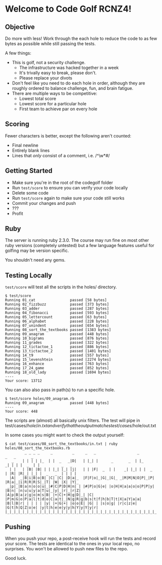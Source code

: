 # Welcome to Code Golf RCNZ4!

## Objective

Do more with less! Work through the each hole to reduce the code to as few
bytes as possible while still passing the tests.

A few things:

* This is golf, not a security challenge.
    * The infrastructure was hacked together in a week
    * It's trivally easy to break, please don't.
    * Please replace your divots
* Don't feel like you need to do each hole in order, although they are roughly ordered to balance challenge, fun, and brain fatigue.
* There are multiple ways to be competitive:
    * Lowest total score
    * Lowest score for a particular hole
    * First team to achieve par on every hole

## Scoring

Fewer characters is better, except the following aren't counted:

* Final newline
* Entirely blank lines
* Lines that _only_ consist of a comment, i.e. /^\w*#/

## Getting Started

* Make sure you're in the root of the codegolf folder
* Run `test/score` to ensure you can verify your code locally
* Delete some code
* Run `test/score` again to make sure your code still works
* Commit your changes and push
* ???
* Profit

## Ruby

The server is running ruby 2.3.0. The course may run fine on most other ruby
versions (completely untested) but a few language features useful for golfing
may be version specific.

You shouldn't need any gems.

## Testing Locally

`test/score` will test all the scripts in the holes/ directory.

    $ test/score
    Running 01_cat                passed [58 bytes]
    Running 02_fizzbuzz           passed [373 bytes]
    Running 03_adder              passed [287 bytes]
    Running 04_fibonacci          passed [593 bytes]
    Running 05_lettercount        passed [63 bytes]
    Running 06_alphabet           passed [228 bytes]
    Running 07_unindent           passed [654 bytes]
    Running 08_sort_the_textbooks passed [1383 bytes]
    Running 09_anagram            passed [448 bytes]
    Running 10_bigrams            passed [876 bytes]
    Running 11_grades             passed [322 bytes]
    Running 12_tictactoe_1        passed [886 bytes]
    Running 13_tictactoe_2        passed [1401 bytes]
    Running 14_t9                 passed [557 bytes]
    Running 15_levenshtein        passed [2274 bytes]
    Running 16_enhance            passed [763 bytes]
    Running 17_24_game            passed [852 bytes]
    Running 18_old_lady           passed [1694 bytes]
    ----
    Your score: 13712


You can also also pass in path(s) to run a specific hole.

    $ test/score holes/09_anagram.rb
    Running 09_anagram            passed [448 bytes]
    ----
    Your score: 448

The scripts are (almost) all basically unix filters. The test will pipe in
test/cases/$hole/in.txt and verify that the output matches
test/cases/$hole/out.txt

In some cases you might want to check the output yourself:

    $ cat test/cases/08_sort_the_textbooks/in.txt | ruby holes/08_sort_the_textbooks.rb
             _ _ _ _     _         _     _   _                   _           _   _       _
       _    | | | | |_  | |  _   _|D|   | |_| |      _       _  | |_       _| | | |  _  | |          _   _
      | |   | |B| |B| | | |_| |_| |j|   | | |F|  _  | |    _| |_| | |  _  | |R| |R|_| |_| |  _   _  | | | |
      |A|  _|B|i|B|o|B| |C| |C| |D|a|_  |F|F|o|_|G|_|G|_ _|M|M|N|O|P|_|P| |R|a|_|i|R|R|R|S|_|T| |W| |X| |Y|_
     _|p|_|B|a|n|o|o|u|_|#|C|P|D|H|n| | |#|P|o|G|e| |o|H|H|a|a|o|o|P|P|y| |B|n| |n|u|u|y|a|T|u|_|y|_|r|_|r|Z|
    |A|p|B|a|z|g|o|m|s|B| |+|C|+|H|g|D|_| |C| |P|m|G|o|P|a|l|t|d|o|C|a|t|_|N|g|R|g|b|s|t|f|h|b|T|t|X|a|Y|a|a|
    |B|l|B|r| | | | | |y| |+|G|+| |o|o|E| |G| | |s|o|g| |r|c|z|e| |G|t|h|Q|Z|o|e| |y|t|h|e|e|y|y|h|Y|y|Y|y|r|
    |_|_|_|_|_|_|_|_|_|_|_|_|_|_|_|_|_|_|_|_|_|_|_|_|_|_|_|_|_|_|_|_|_|_|_|_|_|_|_|_|_|_|_|_|_|_|_|_|_|_|_|_|


## Pushing

When you push your repo, a post-receive hook will run the tests and record your score.
The tests are identical to the ones in your local repo, no surprises.
You won't be allowed to push new files to the repo.

Good luck.
